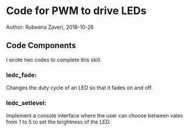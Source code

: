 #  Code for PWM to drive LEDs

Author: Rubeena Zaveri, 2018-10-26

## Code Components

I wrote two codes to complete this skill.

### ledc_fade:
Changes the duty cycle of an LED so that it fades on and off.

### ledc_setlevel:

Implement a console interface where the user can choose between vales from 1 to 5 to set the brightness of the LED.
